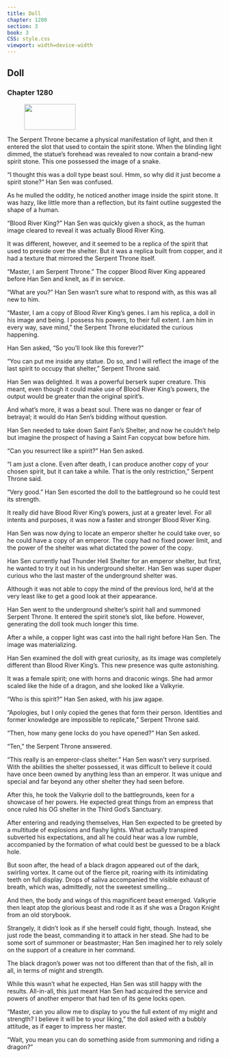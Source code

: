 ```yaml
---
title: Doll
chapter: 1280
section: 3
book: 3
CSS: style.css
viewport: width=device-width
---
```


## Doll

### Chapter 1280

<figure>
	<img src="../Images/gem.gif" alt="" id="gem" width="120" height="60" />
</figure>

The Serpent Throne became a physical manifestation of light, and then it entered the slot that used to contain the spirit stone. When the blinding light dimmed, the statue’s forehead was revealed to now contain a brand-new spirit stone. This one possessed the image of a snake.

“I thought this was a doll type beast soul. Hmm, so why did it just become a spirit stone?” Han Sen was confused.

As he mulled the oddity, he noticed another image inside the spirit stone. It was hazy, like little more than a reflection, but its faint outline suggested the shape of a human.

“Blood River King?” Han Sen was quickly given a shock, as the human image cleared to reveal it was actually Blood River King.

It was different, however, and it seemed to be a replica of the spirit that used to preside over the shelter. But it was a replica built from copper, and it had a texture that mirrored the Serpent Throne itself.

“Master, I am Serpent Throne.” The copper Blood River King appeared before Han Sen and knelt, as if in service.

“What are you?” Han Sen wasn’t sure what to respond with, as this was all new to him.

“Master, I am a copy of Blood River King’s genes. I am his replica, a doll in his image and being. I possess his powers, to their full extent. I am him in every way, save mind,” the Serpent Throne elucidated the curious happening.

Han Sen asked, “So you’ll look like this forever?”

“You can put me inside any statue. Do so, and I will reflect the image of the last spirit to occupy that shelter,” Serpent Throne said.

Han Sen was delighted. It was a powerful berserk super creature. This meant, even though it could make use of Blood River King’s powers, the output would be greater than the original spirit’s.

And what’s more, it was a beast soul. There was no danger or fear of betrayal; it would do Han Sen’s bidding without question.

Han Sen needed to take down Saint Fan’s Shelter, and now he couldn’t help but imagine the prospect of having a Saint Fan copycat bow before him.

“Can you resurrect like a spirit?” Han Sen asked.

“I am just a clone. Even after death, I can produce another copy of your chosen spirit, but it can take a while. That is the only restriction,” Serpent Throne said.

“Very good.” Han Sen escorted the doll to the battleground so he could test its strength.

It really did have Blood River King’s powers, just at a greater level. For all intents and purposes, it was now a faster and stronger Blood River King.

Han Sen was now dying to locate an emperor shelter he could take over, so he could have a copy of an emperor. The copy had no fixed power limit, and the power of the shelter was what dictated the power of the copy.

Han Sen currently had Thunder Hell Shelter for an emperor shelter, but first, he wanted to try it out in his underground shelter. Han Sen was super duper curious who the last master of the underground shelter was.

Although it was not able to copy the mind of the previous lord, he’d at the very least like to get a good look at their appearance.

Han Sen went to the underground shelter’s spirit hall and summoned Serpent Throne. It entered the spirit stone’s slot, like before. However, generating the doll took much longer this time.

After a while, a copper light was cast into the hall right before Han Sen. The image was materializing.

Han Sen examined the doll with great curiosity, as its image was completely different than Blood River King’s. This new presence was quite astonishing.

It was a female spirit; one with horns and draconic wings. She had armor scaled like the hide of a dragon, and she looked like a Valkyrie.

“Who is this spirit?” Han Sen asked, with his jaw agape.

“Apologies, but I only copied the genes that form their person. Identities and former knowledge are impossible to replicate,” Serpent Throne said.

“Then, how many gene locks do you have opened?” Han Sen asked.

“Ten,” the Serpent Throne answered.

“This really is an emperor-class shelter.” Han Sen wasn’t very surprised. With the abilities the shelter possessed, it was difficult to believe it could have once been owned by anything less than an emperor. It was unique and special and far beyond any other shelter they had seen before.

After this, he took the Valkyrie doll to the battlegrounds, keen for a showcase of her powers. He expected great things from an empress that once ruled his OG shelter in the Third God’s Sanctuary.

After entering and readying themselves, Han Sen expected to be greeted by a multitude of explosions and flashy lights. What actually transpired subverted his expectations, and all he could hear was a low rumble, accompanied by the formation of what could best be guessed to be a black hole.

But soon after, the head of a black dragon appeared out of the dark, swirling vortex. It came out of the fierce pit, roaring with its intimidating teeth on full display. Drops of saliva accompanied the visible exhaust of breath, which was, admittedly, not the sweetest smelling…

And then, the body and wings of this magnificent beast emerged. Valkyrie then leapt atop the glorious beast and rode it as if she was a Dragon Knight from an old storybook.

Strangely, it didn’t look as if she herself could fight, though. Instead, she just rode the beast, commanding it to attack in her stead. She had to be some sort of summoner or beastmaster; Han Sen imagined her to rely solely on the support of a creature in her command.

The black dragon’s power was not too different than that of the fish, all in all, in terms of might and strength.

While this wasn’t what he expected, Han Sen was still happy with the results. All-in-all, this just meant Han Sen had acquired the service and powers of another emperor that had ten of its gene locks open.

“Master, can you allow me to display to you the full extent of my might and strength? I believe it will be to your liking,” the doll asked with a bubbly attitude, as if eager to impress her master.

“Wait, you mean you can do something aside from summoning and riding a dragon?”